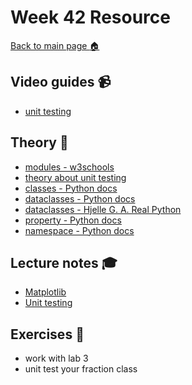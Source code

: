 # Week 42 Resource

[Back to main page :house:](https://github.com/pr0fez/AI24-Programmering)

## Video guides :video_camera:

- [unit testing](https://www.youtube.com/watch?v=1Lfv5tUGsn8)

## Theory :book:

- [modules - w3schools](https://www.w3schools.com/python/python_modules.asp)
- [theory about unit testing](https://en.wikipedia.org/wiki/Unit_testing)
- [classes - Python docs](https://docs.python.org/3/tutorial/classes.html)
- [dataclasses - Python docs](https://docs.python.org/3/library/dataclasses.html?highlight=dataclass#module-dataclasses)
- [dataclasses - Hjelle G. A. Real Python ](https://realpython.com/python-data-classes/)
- [property - Python docs](https://docs.python.org/3/library/functions.html?highlight=property#property)
- [namespace - Python docs](https://docs.python.org/3/glossary.html#term-namespace)


## Lecture notes :mortar_board:

- [Matplotlib](https://github.com/pr0fez/AI24-Programmering/blob/master/Lectures/Lec15-Matplotlib.ipynb)
- [Unit testing](https://github.com/pr0fez/AI24-Programmering/tree/master/Lectures/Lec14-unit%20testing)

## Exercises :running:

- work with lab 3
- unit test your fraction class  